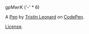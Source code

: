 gpMwrK
('-' * 6) 


A [Pen](http://codepen.io/tazman3582/pen/gpMwrK) by [Tristin Leonard](http://codepen.io/tazman3582) on [CodePen](http://codepen.io/).

[License](http://codepen.io/tazman3582/pen/gpMwrK/license).